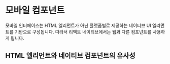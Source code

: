 # 모바일 컴포넌트

모바일 인터페이스는 HTML 엘리먼트가 아닌 플랫폼별로 제공하는 네이티브 UI 엘리먼트를 기반으로 구성됩니다. 따라서 리액트 네이티브에서는 웹과 다른 컴포넌트를 사용하게 됩니다. 

## HTML 엘리먼트와 네이티브 컴포넌트의 유사성

<!--stackedit_data:
eyJoaXN0b3J5IjpbLTE3ODM1MDA0MTYsLTIwNjk2MDQ4MTgsLT
E0NjcyODQ2MTddfQ==
-->